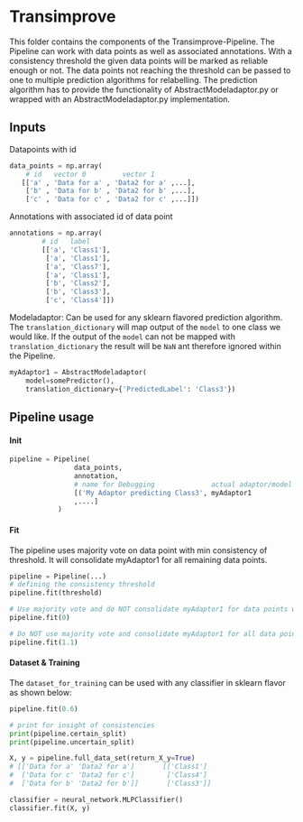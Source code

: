 # Transimprove
This folder contains the components of the Transimprove-Pipeline. The Pipeline can work with data points as well as associated annotations. With a consistency threshold the given data points will be marked as reliable enough or not. The data points not reaching the threshold can be passed to one to multiple prediction algorithms for relabelling. The prediction algorithm has to provide the functionality of AbstractModeladaptor.py or wrapped with an AbstractModeladaptor.py implementation.

## Inputs
Datapoints with id
```python
data_points = np.array(
    # id   vector 0         vector 1
   [['a' , 'Data for a' , 'Data2 for a' ,...],
    ['b' , 'Data for b' , 'Data2 for b' ,...],
    ['c' , 'Data for c' , 'Data2 for c' ,...]])
```

Annotations with associated id of data point
```python
annotations = np.array(
        # id   label
        [['a', 'Class1'],
         ['a', 'Class1'],
         ['a', 'Class7'],
         ['a', 'Class1'],
         ['b', 'Class2'],
         ['b', 'Class3'],
         ['c', 'Class4']])
```

Modeladaptor: Can be used for any sklearn flavored prediction algorithm. The `translation_dictionary` will map output of the `model` to one class we would like. If the output of the `model` can not be mapped with `translation_dictionary` the result will be `NaN` ant therefore ignored within the Pipeline.
```python
myAdaptor1 = AbstractModeladaptor(
    model=somePredictor(),
    translation_dictionary={'PredictedLabel': 'Class3'})
```


## Pipeline usage
#### Init
```python
pipeline = Pipeline(
                data_points,
                annotation, 
                # name for Debugging              actual adaptor/model
                [('My Adaptor predicting Class3', myAdaptor1            )
                ,....]
            )
```

#### Fit
The pipeline uses majority vote on data point with min consistency of threshold. It will consolidate myAdaptor1 for all remaining data points.

```python
pipeline = Pipeline(...)
# defining the consistency threshold
pipeline.fit(threshold)

# Use majority vote and do NOT consolidate myAdaptor1 for data points with annotations
pipeline.fit(0)

# Do NOT use majority vote and consolidate myAdaptor1 for all data points
pipeline.fit(1.1)  
```

#### Dataset & Training
The `dataset_for_training` can be used with any classifier in sklearn flavor as shown below:
```python
pipeline.fit(0.6)

# print for insight of consistencies
print(pipeline.certain_split)
print(pipeline.uncertain_split)

X, y = pipeline.full_data_set(return_X_y=True)
# [['Data for a' 'Data2 for a']       [['Class1']
#  ['Data for c' 'Data2 for c']        ['Class4']
#  ['Data for b' 'Data2 for b']]       ['Class3']]

classifier = neural_network.MLPClassifier()
classifier.fit(X, y)


```
